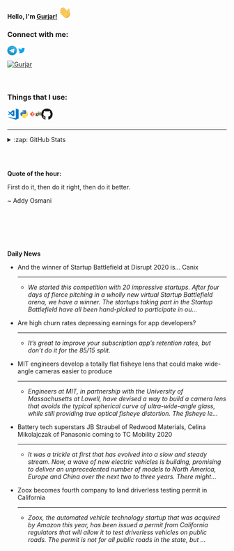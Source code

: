 #### Hello, I'm [Gurjar!](https://GurjarKing.github.io) <img src="https://raw.githubusercontent.com/ABSphreak/ABSphreak/master/gifs/Hi.gif" width="30px"></h2>


### Connect with me:

[<img align="left" alt="Gurjar | Telegram" width="22px" src="https://raw.githubusercontent.com/github/explore/80688e429a7d4ef2fca1e82350fe8e3517d3494d/topics/telegram/telegram.png" />][Telegram]
[<img align="left" alt="Gurjar | Twitter" width="22px" src="https://raw.githubusercontent.com/github/explore/80688e429a7d4ef2fca1e82350fe8e3517d3494d/topics/twitter/twitter.png" />][Twitter]
<br >
<br >
<a href="https://github.com/GurjarKing"><img src="https://komarev.com/ghpvc/?username=GurjarKing" alt="Gurjar" /></a> <br />
<br />
<br />
<!-- <br >

![](https://visitor-badge.glitch.me/badge?page_id=GurjarKing)

<br /> -->

### Things that I use:

[<img align="left" alt="Visual Studio Code" width="26px" src="https://raw.githubusercontent.com/github/explore/80688e429a7d4ef2fca1e82350fe8e3517d3494d/topics/visual-studio-code/visual-studio-code.png" />][VSCode]
[<img align="left" alt="Python" width="26px" src="https://raw.githubusercontent.com/github/explore/80688e429a7d4ef2fca1e82350fe8e3517d3494d/topics/python/python.png" />][Python]
[<img align="left" alt="Git" width="26px" src="https://raw.githubusercontent.com/github/explore/80688e429a7d4ef2fca1e82350fe8e3517d3494d/topics/git/git.png" />][Git]
[<img align="left" alt="GitHub" width="26px" src="https://raw.githubusercontent.com/github/explore/78df643247d429f6cc873026c0622819ad797942/topics/github/github.png" />][Github]

<br />
<br />

---
<details>
  <summary>:zap: GitHub Stats</summary>

<img align="left" alt="Gurjar's Github Stats" src="https://github-readme-stats.vercel.app/api?username=GurjarKing&show_icons=true&hide_border=true&count_private=true&include_all_commit=true&theme=algolia" />

</details>

<!-- ### 🔔 My latest tweet
<a href="https://twitter.com/Gurjar_King43" target="_blank">
	<img src="https://github.com/GurjarKing/GurjarKing/raw/master/tweet.png" width="70%" align="center" alt="Click to view on Twitter" title="My latest tweet, as an image"/>
</a> -->
<br>

<pre>

</pre>

**Quote of the hour:**

First do it, then do it right, then do it better.

~ Addy Osmani
<pre>

</pre>
<br>
<pre>


</pre>
<strong>Daily News</strong>
  
  - And the winner of Startup Battlefield at Disrupt 2020 is… Canix
     <hr/>
     
      - *We started this competition with 20 impressive startups. After four days of fierce pitching in a wholly new virtual Startup Battlefield arena, we have a winner. The startups taking part in the Startup Battlefield have all been hand-picked to participate in ou…*
     
  - Are high churn rates depressing earnings for app developers?
      <hr/>
      
      - *It’s great to improve your subscription app’s retention rates, but don’t do it for the 85/15 split.*
      
  - MIT engineers develop a totally flat fisheye lens that could make wide-angle cameras easier to produce
      <hr/>
      
      - *Engineers at MIT, in partnership with the University of Massachusetts at Lowell, have devised a way to build a camera lens that avoids the typical spherical curve of ultra-wide-angle glass, while still providing true optical fisheye distortion. The fisheye le…*
      
  - Battery tech superstars JB Straubel of Redwood Materials, Celina Mikolajczak of Panasonic coming to TC Mobility 2020
      <hr/>
      
      - *It was a trickle at first that has evolved into a slow and steady stream. Now, a wave of new electric vehicles is building, promising to deliver an unprecedented number of models to North America, Europe and China over the next two to three years. There might…*
       
  - Zoox becomes fourth company to land driverless testing permit in California
      <hr/>
       
       - *Zoox, the automated vehicle technology startup that was acquired by Amazon this year, has been issued a permit from California regulators that will allow it to test driverless vehicles on public roads. The permit is not for all public roads in the state, but …*
      

<br />

[VSCode]: https://code.visualstudio.com/
[Python]: https://www.python.org/
[Git]: https://git-scm.com/
[Github]: https://github.com/
[Telegram]: https://t.me/Gurjar_King/
[Twitter]: https://twitter.com/Gurjar_King43/
